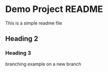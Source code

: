 # Demo Project README

This is a simple readme file

## Heading 2

### Heading 3

branching example on a new branch